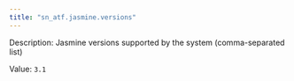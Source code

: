 ```yaml
---
title: "sn_atf.jasmine.versions"
---
```


Description: Jasmine versions supported by the system (comma-separated list)

Value: `3.1`